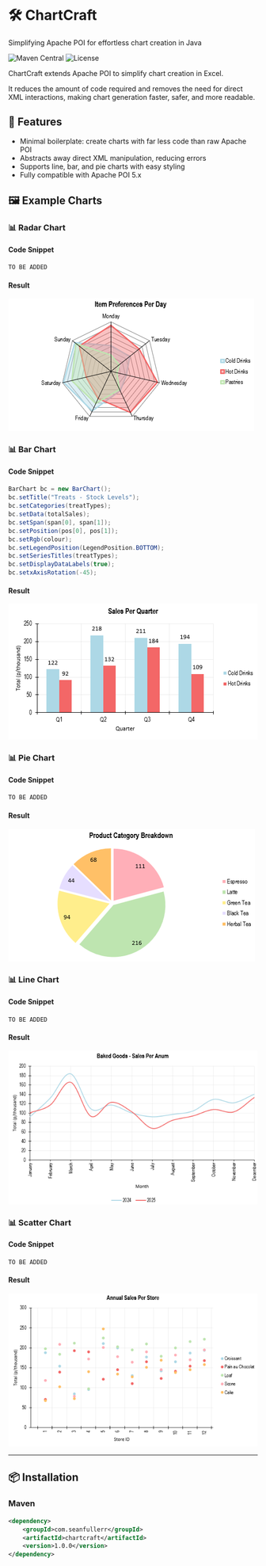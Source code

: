 # 🛠️ ChartCraft
Simplifying Apache POI for effortless chart creation in Java

![Maven Central](https://img.shields.io/maven-central/v/com.seanfullerr/chartcraft)
![License](https://img.shields.io/badge/license-MIT-blue)


ChartCraft extends Apache POI to simplify chart creation in Excel. 

It reduces the amount of code required and removes the need for direct XML interactions, making chart generation faster, safer, and more readable.

## 🚀 Features
- Minimal boilerplate: create charts with far less code than raw Apache POI
- Abstracts away direct XML manipulation, reducing errors
- Supports line, bar, and pie charts with easy styling
- Fully compatible with Apache POI 5.x

## 🖼️ Example Charts




### 📊 Radar Chart
#### Code Snippet
```java
TO BE ADDED
```
#### Result
![Radar Chart](images/radar.png)

### 📊 Bar Chart

#### Code Snippet
```java
BarChart bc = new BarChart();	
bc.setTitle("Treats - Stock Levels");	
bc.setCategories(treatTypes);	
bc.setData(totalSales);	
bc.setSpan(span[0], span[1]);	
bc.setPosition(pos[0], pos[1]);		
bc.setRgb(colour);	
bc.setLegendPosition(LegendPosition.BOTTOM);	
bc.setSeriesTitles(treatTypes);	
bc.setDisplayDataLabels(true);
bc.setxAxisRotation(-45);
```

#### Result
![Bar Chart](images/bar_chart_new.png)

### 📊 Pie Chart

#### Code Snippet
```java
TO BE ADDED
```
#### Result
![Pie Chart](images/pie_chart.png)

### 📊 Line Chart

#### Code Snippet
```java
TO BE ADDED
```
#### Result
![Line Chart](images/line_chart.png)

### 📊 Scatter Chart

#### Code Snippet
```java
TO BE ADDED
```
#### Result
![Scatter Chart](images/scatter.png)




---

## 📦 Installation

### Maven
```xml
<dependency>
    <groupId>com.seanfullerr</groupId>
    <artifactId>chartcraft</artifactId>
    <version>1.0.0</version>
</dependency>

